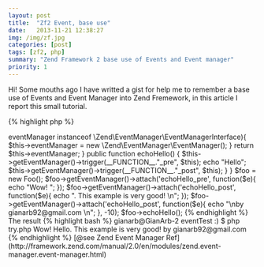 ```yaml
---
layout: post
title:  "Zf2 Event, base use"
date:   2013-11-21 12:38:27
img: /img/zf.jpg
categories: [post]
tags: [zf2, php]
summary: "Zend Framework 2 base use of Events and Event manager"
priority: 1
---
```


Hi! Some mouths ago I have writted a gist for help me to remember a base use of Events and Event Manager into Zend Fremework,
in this article I report this small tutorial.

{% highlight php %}
<?php
require_once __DIR__."/vendor/autoload.php";

class Foo
{
    /* @var \Zend\EventManager\EventManagerInterface */
    protected $eventManager;

    public function getEventManager()
    {
        if(!$this->eventManager instanceof \Zend\EventManager\EventManagerInterface){
            $this->eventManager = new \Zend\EventManager\EventManager();
        }
        return $this->eventManager;
    }

    public function echoHello()
    {
        $this->getEventManager()->trigger(__FUNCTION__."_pre", $this);
        echo "Hello";
        $this->getEventManager()->trigger(__FUNCTION__."_post", $this);
    }
}

$foo = new Foo();
$foo->getEventManager()->attach('echoHello_pre', function($e){
    echo "Wow! ";
});
$foo->getEventManager()->attach('echoHello_post', function($e){
    echo ". This example is very good! \n";
});
$foo->getEventManager()->attach('echoHello_post', function($e){
    echo "\nby gianarb92@gmail.com \n";
}, -10);
$foo->echoHello();
{% endhighlight %}

The result

{% highlight bash %}
gianarb@GianArb-2 eventTest :) $ php try.php
Wow! Hello. This example is very good!

by gianarb92@gmail.com
{% endhighlight %}


[@see Zend Event Manager Ref](http://framework.zend.com/manual/2.0/en/modules/zend.event-manager.event-manager.html)

